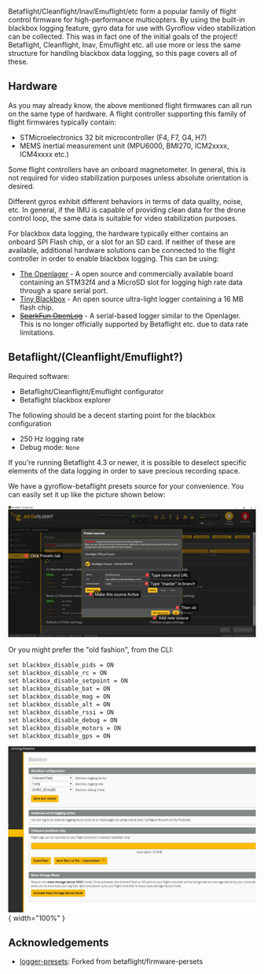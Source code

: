Betaflight/Cleanflight/Inav/Emuflight/etc form a popular family of flight control firmware for high-performance multicopters. By using the built-in blackbox logging feature, gyro data for use with Gyroflow video stabilization can be collected. This was in fact one of the initial goals of the project! Betaflight, Cleanflight, Inav, Emuflight etc. all use more or less the same structure for handling blackbox data logging, so this page covers all of these.


## Hardware
As you may already know, the above mentioned flight firmwares can all run on the same type of hardware. A flight controller supporting this family of flight firmwares typically contain:

* STMicroelectronics 32 bit microcontroller (F4, F7, G4, H7)
* MEMS inertial measurement unit (MPU6000, BMI270, ICM2xxxx, ICM4xxxx etc.)

Some flight controllers have an onboard magnetometer. In general, this is not required for video stabilization purposes unless absolute orientation is desired.

Different gyros exhibit different behaviors in terms of data quality, noise, etc. In general, if the IMU is capable of providing clean data for the drone control loop, the same data is suitable for video stabilization purposes.

For blackbox data logging, the hardware typically either contains an onboard SPI Flash chip, or a slot for an SD card. If neither of these are available, additional hardware solutions can be connected to the flight controller in order to enable blackbox logging. This can be using:

* [The Openlager](https://github.com/d-ronin/openlager) - A open source and commercially available board containing an STM32f4 and a MicroSD slot for logging high rate data through a spare serial port.
* [Tiny Blackbox](https://github.com/alexeystn/tiny-blackbox) - An open source ultra-light logger containing a 16 MB flash chip.
* <del>[SparkFun OpenLog](https://github.com/sparkfun/OpenLog)</del> - A serial-based logger similar to the Openlager. This is no longer officially supported by Betaflight etc. due to data rate limitations. 


## Betaflight/(Cleanflight/Emuflight?)

Required software:

* Betaflight/Cleanflight/Emuflight configurator
* Betaflight blackbox explorer

The following should be a decent starting point for the blackbox configuration

* 250 Hz logging rate
* Debug mode: `None`

If you're running Betaflight 4.3 or newer, it is possible to deselect specific elements of the data logging in order to save precious recording space.

We have a gyroflow-betaflight presets source for your convenience. You can easily set it up like the picture shown below:

![gyroflow-logger-presets](img/logger-preset-how-to-use.png)

Or you might prefer the "old fashion", from the CLI:
```
set blackbox_disable_pids = ON
set blackbox_disable_rc = ON
set blackbox_disable_setpoint = ON
set blackbox_disable_bat = ON
set blackbox_disable_mag = ON
set blackbox_disable_alt = ON
set blackbox_disable_rssi = ON
set blackbox_disable_debug = ON
set blackbox_disable_motors = ON
set blackbox_disable_gps = ON
```

![!Betaflight configurator blackbox tab](img/config-blackbox.jpg){ width="100%" }

## Acknowledgements

- [logger-presets](https://gihtub.com/gyroflow/logger-presets): Forked from betaflight/firmware-persets